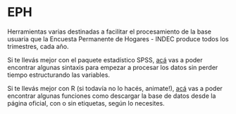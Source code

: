 # EPH

Herramientas varias destinadas a facilitar el procesamiento de la base usuaria que la Encuesta Permanente de Hogares - INDEC produce todos los trimestres, cada año.

Si te llevás mejor con el paquete estadístico SPSS, [acá](https://github.com/pablinte/eph/tree/master/spss) vas a poder encontrar algunas sintaxis para empezar a procesar los datos sin perder tiempo estructurando las variables.

Si te llevás mejor con R (si todavía no lo hacés, animate!), [acá](https://github.com/pablinte/eph/tree/master/R) vas a poder encontrar algunas funciones como descargar la base de datos desde la página oficial, con o sin etiquetas, según lo necesites.

